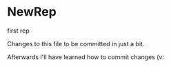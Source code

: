 # NewRep
first rep

Changes to this file to be committed in just a bit.

Afterwards I'll have learned how to commit changes (v:
